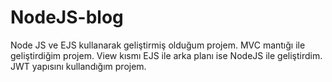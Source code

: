 # NodeJS-blog
Node JS ve EJS kullanarak geliştirmiş olduğum projem.
MVC mantığı ile geliştirdiğim projem. View kısmı EJS ile arka planı ise NodeJS ile geliştirdim. JWT yapısını kullandığım projem.
